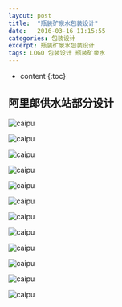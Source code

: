 ```yaml
---
layout: post
title:  "瓶装矿泉水包装设计"
date:   2016-03-16 11:15:55
categories: 包装设计
excerpt: 瓶装矿泉水包装设计
tags: LOGO 包装设计 瓶装矿泉水
---
```


* content
{:toc}

## 阿里郎供水站部分设计

![caipu](/css/pics/bottle/4.jpg "logo效果") 


![caipu](/css/pics/bottle/2.jpg "logo效果") 


![caipu](/css/pics/bottle/1.jpg "logo效果") 


![caipu](/css/pics/bottle/3.jpg "logo效果") 


![caipu](/css/pics/bottle/5.jpg "logo效果") 


![caipu](/css/pics/bottle/6.jpg "logo效果") 


![caipu](/css/pics/bottle/01.jpg "logo效果") 


![caipu](/css/pics/bottle/02.jpg "logo效果") 


![caipu](/css/pics/bottle/03.jpg "logo效果") 


![caipu](/css/pics/bottle/04.jpg "logo效果") 


![caipu](/css/pics/bottle/05.jpg "logo效果") 


![caipu](/css/pics/bottle/06.jpg "logo效果") 
